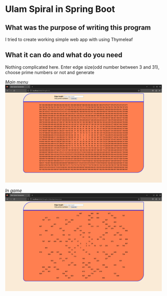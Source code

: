 # Ulam Spiral in Spring Boot

## What was the purpose of writing this program
I tried to create working simple web app with using Thymeleaf

## What it can do and what do you need
Nothing complicated here. Enter edge size(odd number between 3 and 31), choose prime numbers or not and generate

_Main menu_ \
![All numbers](./screenshots/screen1.png)

_In game_ \
![Only prime numbers](./screenshots/screen2.png)


